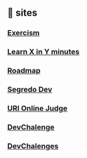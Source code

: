 ## :card_index: sites

### [Exercism](https://exercism.io/tracks/javascript)
### [Learn X in Y minutes](https://learnxinyminutes.com/)
### [Roadmap](https://roadmap.sh/)
### [Segredo Dev](https://segredo.dev/)
### [URI Online Judge](https://www.urionlinejudge.com.br/judge/pt/login)
### [DevChalenge](https://www.devchallenge.com.br/)
### [DevChalenges](https://devchallenges.io/)